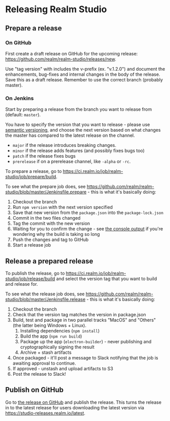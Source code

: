 # Releasing Realm Studio

## Prepare a release

### On GitHub

First create a draft release on GitHub for the upcoming release: https://github.com/realm/realm-studio/releases/new.

Use "tag version" with includes the v-prefix (ex. "v.1.2.0") and document the enhancements, bug-fixes and internal
changes in the body of the release. Save this as a draft release. Remember to use the correct branch (probably master).

### On Jenkins

Start by preparing a release from the branch you want to release from (default: `master`).

You have to specify the version that you want to release - please use [semantic versioning](http://semver.org/), and
choose the next version based on what changes the master has compared to the latest release on the channel.

- `major` if the release introduces breaking changes.
- `minor` if the release adds features (and possibly fixes bugs too)
- `patch` if the release fixes bugs
- `prerelease` if on a prerelease channel, like `-alpha` or `-rc`.

To prepare a release, go to https://ci.realm.io/job/realm-studio/job/prepare/build.

To see what the prepare job does, see https://github.com/realm/realm-studio/blob/master/Jenkinsfile.prepare - this is
what it's basically doing:

1. Checkout the branch
2. Run `npm version` with the next version specified
3. Save that new version from the `package.json` into the `package-lock.json`
4. Commit in the two files changed
5. Tag the commit with the new version
6. Waiting for you to confirm the change - see
   [the console output](https://ci.realm.io/blue/organizations/jenkins/realm-studio%2Fprepare/activity)
   if you're wondering why the build is taking so long
7. Push the changes and tag to GitHub
8. Start a release job

## Release a prepared release

To publish the release, go to https://ci.realm.io/job/realm-studio/job/release/build and select the version tag that
you want to build and release for.

To see what the release job does, see https://github.com/realm/realm-studio/blob/master/Jenkinsfile.release - this is
what it's basically doing:

1. Checkout the branch
2. Check that the version tag matches the version in package.json
3. Build, test and package in two parallel tracks "MacOS" and "Others" (the latter being Windows + Linux).
    1. Installing dependencies (`npm install`)
    2. Build the app (`npm run build`)
    3. Package up the app (`electron-builder`) - never publishing and cryptographically signing the result
    4. Archive + stash artifacts
4. Once packaged - it'll post a message to Slack notifying that the job is awaiting approval to continue.
5. If approved - unstash and upload artifacts to S3
6. Post the release to Slack!

## Publish on GitHub

Go to [the release on GitHub](https://github.com/realm/realm-studio/releases) and publish the release.
This turns the release in to the latest release for users downloading the latest version via
https://studio-releases.realm.io/latest.

